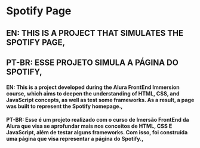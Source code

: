 # Spotify Page

## EN: THIS IS A PROJECT THAT SIMULATES THE SPOTIFY PAGE,
## PT-BR: ESSE PROJETO SIMULA A PÁGINA DO SPOTIFY,


#### EN: This is a project developed during the Alura FrontEnd Immersion course, which aims to deepen the understanding of HTML, CSS, and JavaScript concepts, as well as test some frameworks. As a result, a page was built to represent the Spotify homepage.,
#### PT-BR: Esse é um projeto realizado com o curso de Imersão FrontEnd da Alura que visa se aprofundar mais nos conceitos de HTML, CSS E JavaScript, além de testar alguns frameworks. Com isso, foi construída uma página que visa representar a página do Spotify.,
